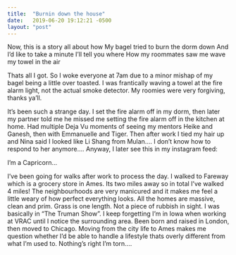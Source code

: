 ```yaml
---
title:  "Burnin down the house"
date:   2019-06-20 19:12:21 -0500
layout: "post"
---
```


Now, this is a story all about how
My bagel tried to burn the dorm down
And I’d like to take a minute
I’ll tell you where
How my roommates saw me wave my towel in the air

Thats all I got. So I woke everyone at 7am due to a minor mishap of my bagel being a little over toasted. I was frantically waving a towel at the fire alarm light, not the actual smoke detector. My roomies were very forgiving, thanks ya’ll.

It’s been such a strange day. I set the fire alarm off in my dorm, then later my partner told me he missed me setting the fire alarm off in the kitchen at home. Had multiple Deja Vu moments of seeing my mentors Heike and Ganesh, then with Emmanuelle and Tiger. Then after work I tied my hair up and Nina said I looked like Li Shang from Mulan…. I don’t know how to respond to her anymore…. Anyway, I later see this in my instagram feed:



I’m a Capricorn…

I’ve been going for walks after work to process the day. I walked to Fareway which is a grocery store in Ames. Its two miles away so in total I’ve walked 4 miles! The neighbourhoods are very manicured and it makes me feel a little weary of how perfect everything looks. All the homes are massive, clean and prim. Grass is one length. Not a piece of rubbish in sight. I was basically in “The Truman Show”. I keep forgetting I’m in Iowa when working at VRAC until I notice the surrounding area. Been born and raised in London, then moved to Chicago. Moving from the city life to Ames makes me question whether I’d be able to handle a lifestyle thats overly different from what I’m used to. Nothing’s right I’m torn….
